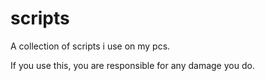 # scripts
A collection of scripts i use on my pcs.

If you use this, you are responsible for any damage you do. 


